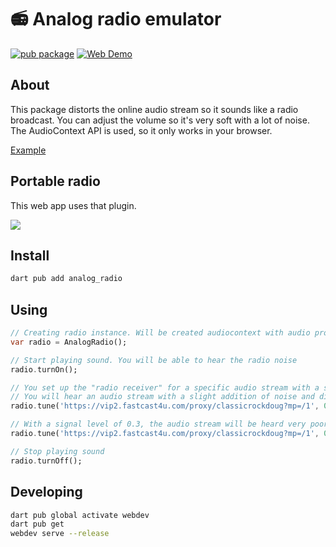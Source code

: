 # :radio: Analog radio emulator

[![pub package](https://img.shields.io/pub/v/analog_radio.svg)](https://pub.dev/packages/analog_radio)
[![Web Demo](https://img.shields.io/badge/Radio-Demo-FFB300.svg)](https://analog-radio-example.web.app/)

## About

This package distorts the online audio stream so it sounds like a radio broadcast. You can adjust the volume so it's very soft with a lot of noise. The AudioContext API is used, so it only works in your browser.

[Example](https://analog-radio-example.web.app/)

## Portable radio

This web app uses that plugin.

[![](https://portable-radio.tim-v.com/icons/Icon-192.png)](https://portable-radio.tim-v.com)

## Install

```sh
dart pub add analog_radio
```

## Using

```dart
// Creating radio instance. Will be created audiocontext with audio processing.
var radio = AnalogRadio();

// Start playing sound. You will be able to hear the radio noise
radio.turnOn();

// You set up the "radio receiver" for a specific audio stream with a signal level of 0.9.
// You will hear an audio stream with a slight addition of noise and distortion.
radio.tune('https://vip2.fastcast4u.com/proxy/classicrockdoug?mp=/1', 0.9);

// With a signal level of 0.3, the audio stream will be heard very poorly with a high level of interference
radio.tune('https://vip2.fastcast4u.com/proxy/classicrockdoug?mp=/1', 0.3);

// Stop playing sound
radio.turnOff();
```

## Developing

```sh
dart pub global activate webdev
dart pub get
webdev serve --release
```
